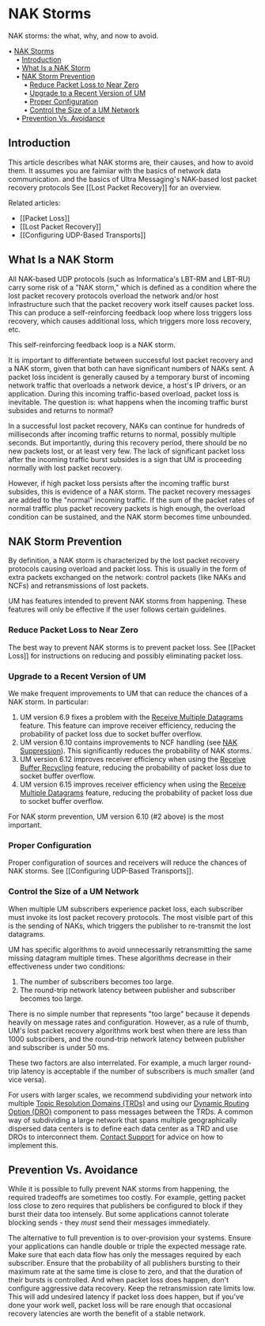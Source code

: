 # NAK Storms

NAK storms: the what, why, and now to avoid.

<!-- mdtoc-start -->
&bull; [NAK Storms](#nak-storms)  
&nbsp;&nbsp;&nbsp;&nbsp;&bull; [Introduction](#introduction)  
&nbsp;&nbsp;&nbsp;&nbsp;&bull; [What Is a NAK Storm](#what-is-a-nak-storm)  
&nbsp;&nbsp;&nbsp;&nbsp;&bull; [NAK Storm Prevention](#nak-storm-prevention)  
&nbsp;&nbsp;&nbsp;&nbsp;&nbsp;&nbsp;&nbsp;&nbsp;&bull; [Reduce Packet Loss to Near Zero](#reduce-packet-loss-to-near-zero)  
&nbsp;&nbsp;&nbsp;&nbsp;&nbsp;&nbsp;&nbsp;&nbsp;&bull; [Upgrade to a Recent Version of UM](#upgrade-to-a-recent-version-of-um)  
&nbsp;&nbsp;&nbsp;&nbsp;&nbsp;&nbsp;&nbsp;&nbsp;&bull; [Proper Configuration](#proper-configuration)  
&nbsp;&nbsp;&nbsp;&nbsp;&nbsp;&nbsp;&nbsp;&nbsp;&bull; [Control the Size of a UM Network](#control-the-size-of-a-um-network)  
&nbsp;&nbsp;&nbsp;&nbsp;&bull; [Prevention Vs. Avoidance](#prevention-vs-avoidance)  
<!-- TOC created by './mdtoc.pl kb/nak-storms.md' (see https://github.com/fordsfords/mdtoc) -->
<!-- mdtoc-end -->


## Introduction

This article describes what NAK storms are, their causes, and how
to avoid them.
It assumes you are faimiiar with
the basics of network data communication.
and the basics of Ultra Messaging's NAK-based lost packet recovery protocols
See [[Lost Packet Recovery]] for an overview.

Related articles:
* [[Packet Loss]]
* [[Lost Packet Recovery]]
* [[Configuring UDP-Based Transports]]

## What Is a NAK Storm

All NAK-based UDP protocols (such as Informatica's LBT-RM and LBT-RU) carry some risk of
a "NAK storm," which is defined as a condition where the lost packet recovery protocols
overload the network and/or host infrastructure such that the packet recovery work itself
causes packet loss. This can produce a self-reinforcing feedback loop where loss triggers
loss recovery, which causes additional loss, which triggers more loss recovery, etc.

This self-reinforcing feedback loop is a NAK storm.

It is important to differentiate between successful lost packet recovery and a NAK storm,
given that both can have significant numbers of NAKs sent.
A packet loss incident is generally caused by a temporary burst of incoming network traffic that
overloads a network device, a host's IP drivers, or an application.
During this incoming traffic-based overload, packet loss is inevitable.
The question is: what happens when the incoming traffic burst subsides and returns to normal?

In a successful lost packet recovery, NAKs can continue for hundreds of milliseconds
after incoming traffic returns to normal, possibly multiple seconds.
But importantly, during this recovery period, there should be no new packets lost,
or at least very few.
The lack of significant packet loss after the incoming traffic burst subsides is a sign that UM is
proceeding normally with lost packet recovery.

However, if high packet loss persists after the incoming traffic burst subsides,
this is evidence of a NAK storm.
The packet recovery messages are added to the "normal" incoming traffic.
If the sum of the packet rates of normal traffic plus packet recovery packets is high enough,
the overload condition can be sustained, and the NAK storm becomes time unbounded.

## NAK Storm Prevention

By definition, a NAK storm is characterized by the lost packet recovery protocols causing
overload and packet loss.
This is usually in the form of extra packets exchanged on the network: control packets
(like NAKs and NCFs) and retransmissions of lost packets.

UM has features intended to prevent NAK storms from happening.
These features will only be effective if the user follows certain guidelines.

### Reduce Packet Loss to Near Zero

The best way to prevent NAK storms is to prevent packet loss.
See [[Packet Loss]] for instructions on reducing and possibly eliminating packet loss.

### Upgrade to a Recent Version of UM

We make frequent improvements to UM that can reduce the chances of a NAK storm.
In particular:

1. UM version 6.9 fixes a problem with the
[Receive Multiple Datagrams](https://ultramessaging.github.io/currdoc/doc/Design/advancedoptimizations.html#receivemultipledatagrams)
feature. This feature can improve receiver efficiency, reducing the probability of packet loss due to socket buffer overflow.
2. UM version 6.10 contains improvements to NCF handling (see
[NAK Suppression](https://ultramessaging.github.io/currdoc/doc/Design/transporttypes.html#naksuppression)).
This significantly reduces the probability of NAK storms.
3. UM version 6.12 improves receiver efficiency when using the
[Receive Buffer Recycling](https://ultramessaging.github.io/currdoc/doc/Design/advancedoptimizations.html#receivebufferrecycling)
feature, reducing the probability of packet loss due to socket buffer overflow.
4. UM version 6.15 improves receiver efficiency when using the
[Receive Multiple Datagrams](https://ultramessaging.github.io/currdoc/doc/Design/advancedoptimizations.html#receivemultipledatagrams)
feature, reducing the probability of packet loss due to socket buffer overflow.

For NAK storm prevention, UM version 6.10 (#2 above) is the most important.

### Proper Configuration

Proper configuration of sources and receivers will reduce the chances of
NAK storms.
See [[Configuring UDP-Based Transports]].

### Control the Size of a UM Network

When multiple UM subscribers experience packet loss, each subscriber must
invoke its lost packet recovery protocols. The most visible part of this
is the sending of NAKs, which triggers the publisher to re-transmit the lost
datagrams.

UM has specific algorithms to avoid unnecessarily retransmitting the same missing
datagram multiple times.
These algorithms decrease in their effectiveness under two conditions:

1. The number of subscribers becomes too large.
2. The round-trip network latency between publisher and subscriber becomes too large.

There is no simple number that represents "too large" because it depends heavily on
message rates and configuration. However, as a rule of thumb, UM's lost packet recovery
algorithms work best when there are less than 1000 subscribers, and the round-trip
network latency between publisher and subscriber is under 50 ms.

These two factors are also interrelated. For example, a much larger round-trip latency
is acceptable if the number of subscribers is much smaller (and vice versa).

For users with larger scales, we recommend subdividing your network into
multiple
[Topic Resolution Domains (TRDs)](https://ultramessaging.github.io/currdoc/doc/Design/fundamentalconcepts.html#topicresolutiondomain)
and using our
[Dynamic Routing Option (DRO)](https://ultramessaging.github.io/currdoc/doc/Design/fundamentalconcepts.html#umrouter)
component to pass messages between the TRDs. A common way of subdividing a
large network that spans multiple geographically dispersed data centers is to
define each data center as a TRD and use DROs to interconnect them.
[Contact Support](https://ultramessaging.github.io/UM_Support.html)
for advice on how to implement this.

## Prevention Vs. Avoidance

While it is possible to fully prevent NAK storms from happening,
the required tradeoffs are sometimes too costly.
For example, getting packet loss close to zero requires that publishers
be configured to block if they burst their data too intensely.
But some applications cannot tolerate blocking sends - they *must*
send their messages immediately.

The alternative to full prevention is to over-provision your systems.
Ensure your applications can handle double or triple the expected message rate.
Make sure that each data flow has only the messages required by each subscriber.
Ensure that the probability of all publishers bursting to their maximum rate at
the same time is close to zero, and that the duration of their bursts is
controlled.
And when packet loss does happen, don't configure aggressive data recovery.
Keep the retransmission rate limits low.
This will add undesired latency if packet loss does happen,
but if you've done your work well, packet loss will be rare enough that
occasional recovery latencies are worth the benefit of a stable network.
